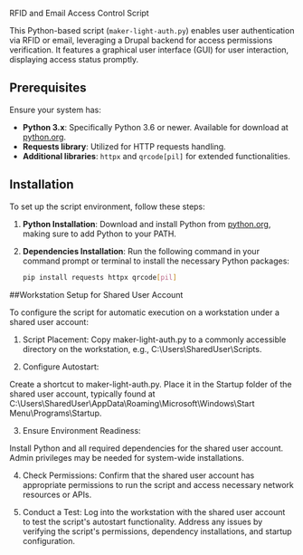  RFID and Email Access Control Script

This Python-based script (`maker-light-auth.py`) enables user authentication via RFID or email, leveraging a Drupal backend for access permissions verification. It features a graphical user interface (GUI) for user interaction, displaying access status promptly.

## Prerequisites

Ensure your system has:

- **Python 3.x**: Specifically Python 3.6 or newer. Available for download at [python.org](https://www.python.org/downloads/).
- **Requests library**: Utilized for HTTP requests handling.
- **Additional libraries**: `httpx` and `qrcode[pil]` for extended functionalities.

## Installation

To set up the script environment, follow these steps:

1. **Python Installation**: Download and install Python from [python.org](https://www.python.org/downloads/), making sure to add Python to your PATH.

2. **Dependencies Installation**: Run the following command in your command prompt or terminal to install the necessary Python packages:

   ```bash
   pip install requests httpx qrcode[pil]


##Workstation Setup for Shared User Account

To configure the script for automatic execution on a workstation under a shared user account:

1. Script Placement: Copy maker-light-auth.py to a commonly accessible directory on the workstation, e.g., C:\Users\SharedUser\Scripts\.

2. Configure Autostart:

Create a shortcut to maker-light-auth.py.
Place it in the Startup folder of the shared user account, typically found at C:\Users\SharedUser\AppData\Roaming\Microsoft\Windows\Start Menu\Programs\Startup.

3. Ensure Environment Readiness:

Install Python and all required dependencies for the shared user account.
Admin privileges may be needed for system-wide installations.

4. Check Permissions: Confirm that the shared user account has appropriate permissions to run the script and access necessary network resources or APIs.

5. Conduct a Test: Log into the workstation with the shared user account to test the script's autostart functionality. Address any issues by verifying the script's permissions, dependency installations, and startup configuration.



